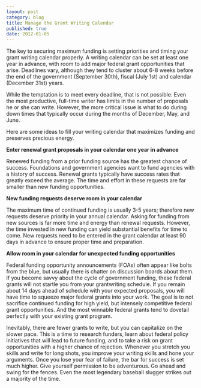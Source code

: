 ```yaml
--- 
layout: post
category: blog
title: Manage the Grant Writing Calendar
published: true
date: 2012-01-05 
---
```


The key to securing maximum funding is setting priorities and timing your grant writing calendar properly. A writing calendar can be set at least one year in advance, with room to add major federal grant opportunities that arise. Deadlines vary, although they tend to cluster about 6-8 weeks before the end of the government (September 30th), fiscal (July 1st) and calendar (December 31st) years.

While the temptation is to meet every deadline, that is not possible. Even the most productive, full-time writer has limits in the number of proposals he or she can write. However, the more critical issue is what to do during down times that typically occur during the months of December, May, and June.

Here are some ideas to fill your writing calendar that maximizes funding and preserves precious energy.

**Enter renewal grant proposals in your calendar one year in advance**

Renewed funding from a prior funding source has the greatest chance of success. Foundations and government agencies want to fund agencies with a history of success. Renewal grants typically have success rates that greatly exceed the average. The time and effort in these requests are far smaller than new funding opportunities.

**New funding requests deserve room in your calendar**

The maximum time of continued funding is usually 3-5 years; therefore new requests deserve priority in your annual calendar. Asking for funding from new sources is far more time and energy than renewal requests. However, the time invested in new funding can yield substantial benefits for time to come. New requests need to be entered in the grant calendar at least 90 days in advance to ensure proper time and preparation.

**Allow room in your calendar for unexpected funding opportunities**

Federal funding opportunity announcements (FOAs) often appear like bolts from the blue, but usually there is chatter on discussion boards about them. If you become savvy about the cycle of government funding, these federal grants will not startle you from your grantwriting schedule. If you remain about 14 days ahead of schedule with your expected proposals, you will have time to squeeze major federal grants into your work. The goal is to not sacrifice continued funding for high yield, but intensely competitive federal grant opportunities. And the most winnable federal grants tend to dovetail perfectly with your existing grant program.

Inevitably, there are fewer grants to write, but you can capitalize on the slower pace. This is a time to research funders, learn about federal policy initiatives that will lead to future funding, and to take a risk on grant opportunities with a higher chance of rejection. Whenever you stretch you skills and write for long shots, you improve your writing skills and hone your arguments. Once you lose your fear of failure, the bar for success is set much higher. Give yourself permission to be adventurous. Go ahead and swing for the fences. Even the most legendary baseball slugger strikes out a majority of the time.
